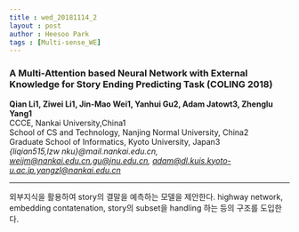 ```yaml
---
title : wed_20181114_2
layout : post
author : Heesoo Park
tags : [Multi-sense_WE]
---
```


<h3>A Multi-Attention based Neural Network with External Knowledge for Story Ending Predicting Task  (COLING 2018)</h3>


<p>

<b>Qian Li1, Ziwei Li1, Jin-Mao Wei1, Yanhui Gu2, Adam Jatowt3, Zhenglu Yang1</b><br/>
CCCE, Nankai University,China1<br/>
School of CS and Technology, Nanjing Normal University, China2<br/>
Graduate School of Informatics, Kyoto University, Japan3<br/>
<em>{liqian515,lzw nku}@mail.nankai.edu.cn, weijm@nankai.edu.cn,gu@jnu.edu.cn, adam@dl.kuis.kyoto-u.ac.jp,yangzl@nankai.edu.cn</em>






</p>

<hr />
<p>
외부지식을 활용하여 story의 결말을 예측하는 모델을 제안한다. highway network, embedding contatenation, story의 subset을 handling 하는 등의 구조를 도입한다.

</p>
